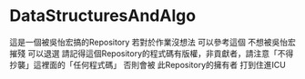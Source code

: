 # DataStructuresAndAlgo
這是一個被吳怡宏搞的Repository
若對於作業沒想法 可以參考這個
不想被吳怡宏摧殘 可以退選
請記得這個Repository的程式碼有版權，非貢獻者，請注意「不得抄襲」這裡面的「任何程式碼」
否則會被 此Repository的擁有者 打到住進ICU
